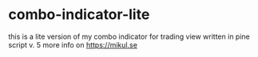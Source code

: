 # combo-indicator-lite
this is a lite version of my combo indicator for trading view written in pine script v. 5 more info on https://mikul.se
